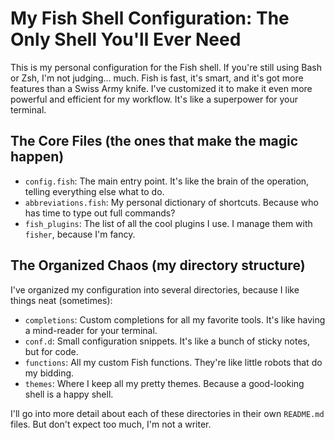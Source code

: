 # My Fish Shell Configuration: The Only Shell You'll Ever Need

This is my personal configuration for the Fish shell. If you're still using Bash or Zsh, I'm not judging... much. Fish is fast, it's smart, and it's got more features than a Swiss Army knife. I've customized it to make it even more powerful and efficient for my workflow. It's like a superpower for your terminal.

## The Core Files (the ones that make the magic happen)

*   `config.fish`: The main entry point. It's like the brain of the operation, telling everything else what to do.
*   `abbreviations.fish`: My personal dictionary of shortcuts. Because who has time to type out full commands?
*   `fish_plugins`: The list of all the cool plugins I use. I manage them with `fisher`, because I'm fancy.

## The Organized Chaos (my directory structure)

I've organized my configuration into several directories, because I like things neat (sometimes):

*   `completions`: Custom completions for all my favorite tools. It's like having a mind-reader for your terminal.
*   `conf.d`: Small configuration snippets. It's like a bunch of sticky notes, but for code.
*   `functions`: All my custom Fish functions. They're like little robots that do my bidding.
*   `themes`: Where I keep all my pretty themes. Because a good-looking shell is a happy shell.

I'll go into more detail about each of these directories in their own `README.md` files. But don't expect too much, I'm not a writer.